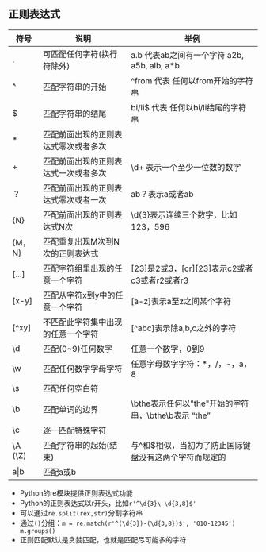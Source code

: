 ## 正则表达式


符号|	说明|	举例
---|---|---
|.|	可匹配任何字符(换行符除外)|	a.b 代表ab之间有一个字符 a2b, a5b, alb, a*b|
|^|	匹配字符串的开始|	^from 代表 任何以from开始的字符串|
|$|	匹配字符串的结尾|	bi/li$ 代表 任何以bi/li结尾的字符串|
|*|	匹配前面出现的正则表达式零次或者多次|	|
|+|	匹配前面出现的正则表达式一次或者多次|	\d+ 表示一个至少一位数的数字|
|？|	匹配前面出现的正则表达式零次或者一次|	ab？表示a或者ab|
|{N}|	匹配前面出现的正则表达式N次|	\d{3}表示连续三个数字，比如123，596|
|{M，N}|	匹配重复出现M次到N次的正则表达式|	|
|[...]|	匹配字符组里出现的任意一个字符|	[23]是2或3，[cr][23]表示c2或者c3或者r2或者r3|
|[x-y]|	匹配从字符x到y中的任意一个字符|	[a-z]表示a至z之间某个字符|
|[^xy]|	不匹配此字符集中出现的任意一个字符|	[^abc]表示除a,b,c之外的字符|
|\d|	匹配(0~9)任何数字|	任意一个数字，0到9|
|\w|	匹配任何数字字母字符|	任意字母数字字符：*，/，-，a，8|
|\s|	匹配任何空白符	||
|\b|	匹配单词的边界|	\bthe表示任何以"the"开始的字符串，\bthe\b表示 “the”|
|\c|	逐一匹配特殊字符|	|
|\A (\Z)|	匹配字符串的起始(结束)|	与^和$相似，当初为了防止国际键盘没有这两个字符而规定的|
|a\|b|匹配a或b|


- Python的re模块提供正则表达式功能
- Python的正则表达式以r开头，比如``r'^\d{3}\-\d{3,8}$'``
- 可以通过``re.split(rex,str)``分割字符串
- 通过``()``分组：``m = re.match(r'^(\d{3})-(\d{3,8})$', '010-12345') m.groups()``
- 正则匹配默认是贪婪匹配，也就是匹配尽可能多的字符
